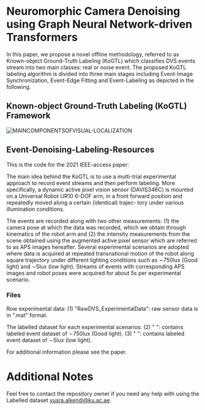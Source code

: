 # Neuromorphic Camera Denoising using Graph Neural Network-driven Transformers

In this paper, we propose a novel offline methodology, referred to as Known-object Ground-Truth Labeling (KoGTL) which classifies DVS events stream into two main classes: real or noise event. 
The proposed KoGTL labeling algorithm is divided into three main stages including Event-Image Synchronization, Event-Edge Fitting and Event-Labeling as depicted in the following.

## Known-object Ground-Truth Labeling (KoGTL) Framework


![MAINCOMPONENTSOFVISUAL-LOCALIZATION](https://github.com/Yusra-alkendi/EventDenoising_GNNTransformer/blob/2255aa7e3d25f7a0d91183c069412aa3ea8aafcf/KOGTL3.jpg)

## Event-Denoising-Labeling-Resources


This is the code for the 2021 IEEE-access paper:

The main idea behind the KoGTL is to use a multi-trial experimental approach to record event streams and then perform labeling. More specifically, a dynamic active pixel vision sensor (DAVIS346C) is mounted on a Universal Robot UR10 6-DOF arm, in a front forward position and repeatedly moved along a certain (identical) trajec- tory under various illumination conditions.

The events are recorded along with two other measurements: (1) the camera pose at which the data was recorded, which we obtain through kinematics of the robot arm and (2) the intensity measurements from the scene obtained using the augmented active pixel sensor which are referred to as APS images hereafter.
Several experimental scenarios are adopted where data is acquired at repeated transnational motion of the robot along square trajectory under different lighting conditions such as ∼750lux (Good light) and ∼5lux (low light). Streams of events with corresponding APS images and robot poses were acquired for about 5s per experimental scenario. 

### Files

Row experimental data:
(1) "RawDVS_ExperimentalData":  raw sensor data is in ".mat" format. 


The labelled dataset for each experimental scenarios:
(2) " ": contains labeled event dataset of ∼750lux (Good light).
(3) " ": contains labeled event dataset of ∼5lux (low light). 

For additional information please see the paper.



# Additional Notes
Feel free to contact the repository owner if you need any help with using the Labelled dataset <yusra.alkendi@ku.ac.ae>. 
